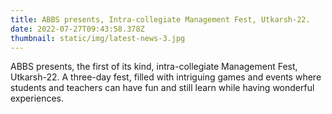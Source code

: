 ```yaml
---
title: ABBS presents, Intra-collegiate Management Fest, Utkarsh-22.
date: 2022-07-27T09:43:58.378Z
thumbnail: static/img/latest-news-3.jpg
---
```

ABBS presents, the first of its kind, intra-collegiate Management Fest, Utkarsh-22. A three-day fest, filled with intriguing games and events where students and teachers can have fun and still learn while having wonderful experiences.